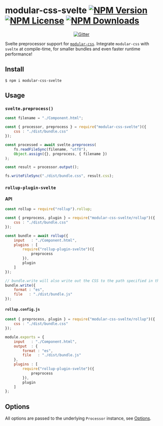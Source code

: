 modular-css-svelte  [![NPM Version](https://img.shields.io/npm/v/modular-css-svelte.svg)](https://www.npmjs.com/package/modular-css-svelte) [![NPM License](https://img.shields.io/npm/l/modular-css-svelte.svg)](https://www.npmjs.com/package/modular-css-svelte) [![NPM Downloads](https://img.shields.io/npm/dm/modular-css-svelte.svg)](https://www.npmjs.com/package/modular-css-svelte)
===========

<p align="center">
    <a href="https://gitter.im/modular-css/modular-css"><img src="https://img.shields.io/gitter/room/modular-css/modular-css.svg" alt="Gitter" /></a>
</p>

Svelte preprocessor support for [`modular-css`](https://github.com/tivac/modular-css). Integrate `modular-css` with `svelte` at compile-time, for smaller bundles and even faster runtime performance!

## Install

`$ npm i modular-css-svelte`

## Usage

### `svelte.preprocess()`

```js
const filename = "./Component.html";

const { processor, preprocess } = require("modular-css-svelte")({
    css : "./dist/bundle.css"
});

const processed = await svelte.preprocess(
    fs.readFileSync(filename, "utf8"),
    Object.assign({}, preprocess, { filename })
);

const result = processor.output();

fs.writeFileSync("./dist/bundle.css", result.css);
```

### `rollup-plugin-svelte`

#### API

```js
const rollup = require("rollup").rollup;

const { preprocess, plugin } = require("modular-css-svelte/rollup")({
    css : "./dist/bundle.css"
});

const bundle = await rollup({
    input   : "./Component.html",
    plugins : [
        require("rollup-plugin-svelte")({
            preprocess
        }),
        plugin
    ]
});

// bundle.write will also write out the CSS to the path specified in the `css` arg
bundle.write({
    format : "es",
    file   : "./dist/bundle.js"
});
```

#### `rollup.config.js`

```js
const { preprocess, plugin } = require("modular-css-svelte/rollup")({
    css : "./dist/bundle.css"
});

module.exports = {
    input   : "./Component.html",
    output  : {
        format : "es",
        file   : "./dist/bundle.js"
    },
    plugins : [
        require("rollup-plugin-svelte")({
            preprocess
        }),
        plugin
    ]
};
```

## Options

All options are passed to the underlying `Processor` instance, see [Options](https://github.com/tivac/modular-css/blob/master/docs/api.md#options).

